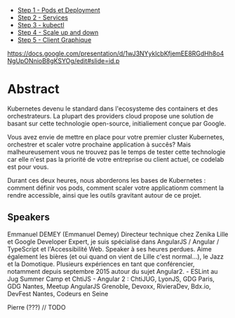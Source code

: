 - [Step 1 - Pods et Deployment](https://github.com/Zenika/nc-kube/steps/step1.md)
- [Step 2 - Services](https://github.com/Zenika/nc-kube/steps/step2.md)
- [Step 3 - kubectl](https://github.com/Zenika/nc-kube/steps/step3.md)
- [Step 4 - Scale up and down](https://github.com/Zenika/nc-kube/steps/step4.md)
- [Step 5 - Client Graphique](https://github.com/Zenika/nc-kube/steps/step5.md)


https://docs.google.com/presentation/d/1wJ3NYyklcbKfjemEE8RGdHh8o4NgUpONnioB8gKSYOg/edit#slide=id.p

# Abstract

Kubernetes devenu le standard dans l'ecosysteme des containers et des orchestrateurs. La plupart des providers cloud propose une solution de basant sur cette technologie open-source, initialiement conçue par Google. 

Vous avez envie de mettre en place pour votre premier cluster Kubernetes, orchestrer et scaler votre prochaine application à succês? Mais malheureusement vous ne trouvez pas le temps de tester cette technologie car elle n'est pas la priorité de votre entreprise ou client actuel, ce codelab est pour vous. 

Durant ces deux heures, nous aborderons les bases de Kubernetes : comment définir vos pods, comment scaler votre applicationm comment la rendre accessible, ainsi que les outils gravitant autour de ce projet. 


## Speakers

Emmanuel DEMEY (Emmanuel Demey)
Directeur technique chez Zenika Lille et Google Developer Expert, je suis spécialisé dans AngularJS / Angular / TypeScript et l'Accessibilité Web. Speaker à ses heures perdues. Aime également les bières (et oui quand on vient de Lille c'est normal...), le Jazz et la Domotique. Plusieurs expériences en tant que conférencier, notamment depuis septembre 2015 autour du sujet Angular2. - ESLint au Jug Summer Camp et ChtiJS - Angular 2 : ChtiJUG, LyonJS, GDG Paris, GDG Nantes, Meetup AngularJS Grenoble, Devoxx, RivieraDev, Bdx.io, DevFest Nantes, Codeurs en Seine

Pierre (???)
// TODO

